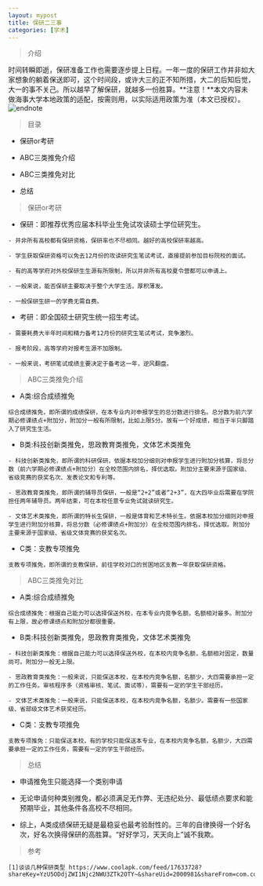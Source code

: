 ```yaml
---
layout: mypost
title: 保研二三事
categories: [学术]
---
```

> 介绍

时间转瞬即逝，保研准备工作也需要逐步提上日程。一年一度的保研工作并非如大家想象的躺着保送即可，这个时间段，或许大三的正不知所措，大二的后知后觉，大一的事不关己。所以越早了解保研，就越多一份胜算。**注意！**本文内容未做海事大学本地政策的适配，按需则用，以实际适用政策为准（本文已授权）。
![endnote](http://image.coolapk.com/feed/2020/0327/17/1590021_184a7137_2019_1775@1600x720.jpeg)

>目录

- 保研or考研

- ABC三类推免介绍

- ABC三类推免对比

- 总结

>保研or考研

- 保研：即推荐优秀应届本科毕业生免试攻读硕士学位研究生。

```
- 并非所有高校都有保研资格，保研率也不尽相同。越好的高校保研率越高。

- 学生获取保研资格可以免去12月份的攻读研究生笔试考试，直接提前参加目标院校的面试。

- 有的高等学府对外校保研生生源有所限制，所以并非所有高校夏令营都可以申请上。

- 一般来说，能否保研主要取决于整个大学生活，厚积薄发。

- 一般保研生研一的学费无需自费。
```

- 考研：即全国硕士研究生统一招生考试。

```
- 需要耗费大半年时间和精力备考12月份的研究生笔试考试，竞争激烈。

- 报考阶段，高等学府对报考生源不加限制。

- 一般来说，考研笔试成绩主要决定于备考这一年，逆风翻盘。
```

>ABC三类推免介绍

- A类:综合成绩推免

```
综合成绩推免，即所谓的成绩保研，在本专业内对申报学生的总分数进行排名。总分数为前六学期必修课绩点+附加分，附加分一般有所限制，比如上限5分。故有一个好成绩，相当于半只脚踏入了研究生生活。
```

- B类:科技创新类推免，思政教育类推免，文体艺术类推免

```
- 科技创新类推免，即所谓的科研保研，依据本校加分细则对申报学生进行附加分核算，将总分数（前六学期必修课绩点+附加分）在全校范围内排名，择优选取。附加分主要来源于国家级、省级竞赛的获奖名次、发表论文和专利等。

- 思政教育类推免，即所谓的辅导员保研，一般是“2+2”或者“2+3”，在大四毕业后需要在学院担任两年辅导员。两年结束，可在本校任意专业免试就读研究生。

- 文体艺术类推免，即所谓的特长生保研，一般是体育和艺术特长生。依据本校加分细则对申报学生进行附加分核算，将总分数（必修课绩点+附加分）在全校范围内排名，择优选取。附加分主要来源于国家级、省级文体竞赛的获奖名次。
```

- C类：支教专项推免

```
支教专项推免，即所谓的支教保研，前往学校对口的贫困地区支教一年获取保研资格。
```

>ABC三类推免对比

- A类:综合成绩推免

```
综合成绩推免：根据自己能力可以选择保送外校，在本专业内竞争名额，名额相对最多。附加分有上限，故必修课绩点和附加分都很重要。
```

- B类:科技创新类推免，思政教育类推免，文体艺术类推免

```
- 科技创新类推免：根据自己能力可以选择保送外校，在本校内竞争名额，名额相对固定，数量尚可。附加分一般无上限。

- 思政教育类推免：一般来说，只能保送本校，在本校内竞争名额，名额少，大四需要承担一定的工作任务。审核程序多（资格审核、笔试、面试等），需要有一定的学生干部经历。

- 文体艺术类推免：一般来说，只能保送本校，在本校内竞争名额，名额少。需要有一些国家级、省部级文体艺术获奖经历。
```

- C类：支教专项推免

```
支教专项推免：只能保送本校，有的学校只能保送本专业，在本校内竞争名额，名额少，大四需要承担一定的工作任务，需要有一定的学生干部经历。
```

>总结

- 申请推免生只能选择一个类别申请

- 无论申请何种类别推免，都必须满足无作弊、无违纪处分、最低绩点要求和能预期毕业，其他条件各高校不尽相同。

- 综上，A类成绩保研无疑是最稳妥也最考验耐性的。三年的自律换得一个好名次，好名次换得保研的高胜算。“好好学习，天天向上”诚不我欺。


> 参考

```
[1]谈谈几种保研类型 https://www.coolapk.com/feed/17633728?shareKey=YzU5ODdjZWI1Njc2NWU3ZTk2OTY~&shareUid=2000981&shareFrom=com.coolapk.market_10.0.3
```


